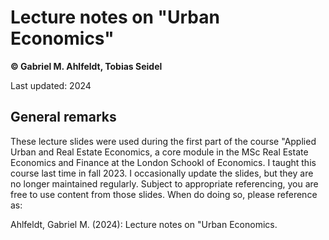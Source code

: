 # Lecture notes on "Urban Economics"

**© Gabriel M. Ahlfeldt, Tobias Seidel**

Last updated: 2024

## General remarks

These lecture slides were used during the first part of the course "Applied Urban and Real Estate Economics, a core module in the MSc Real Estate Economics and Finance at the London Schookl of Economics. I taught this course last time in fall 2023. I occasionally update the slides, but they are no longer maintained regularly. Subject to appropriate referencing, you are free to use content from those slides. When do doing so, please reference as: 

Ahlfeldt, Gabriel M. (2024): Lecture notes on "Urban Economics. 

